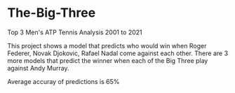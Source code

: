 # The-Big-Three
Top 3 Men's ATP Tennis Analysis 2001 to 2021

This project shows a model that predicts who would win when Roger Federer, Novak Djokovic, Rafael Nadal come against each other. There are 3 more models that predict the winner when each of the Big Three play against Andy Murray.

Average accuray of predictions is 65%

